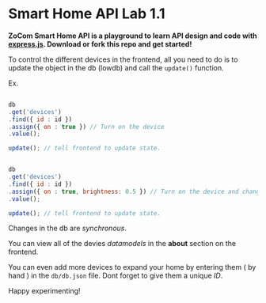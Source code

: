 # Smart Home API Lab 1.1

**ZoCom Smart Home API is a playground to learn API design and code with [express.js](https://expressjs.com). 
Download or fork this repo and get started!**

To control the different devices in the frontend, all you need to do is to update the object in the db (lowdb) and call the ```update()``` function. 

Ex.

```javascript

db
.get('devices')
.find({ id : id })
.assign({ on : true }) // Turn on the device
.value();

update(); // tell frontend to update state.

```

```javascript

db
.get('devices')
.find({ id : id })
.assign({ on : true, brightness: 0.5 }) // Turn on the device and change brightness
.value();

update(); // tell frontend to update state.

```

Changes in the db are *synchronous*.

You can view all of the devies *datamodels* in the **about** section on the frontend.


You can even add more devices to expand your home by entering them ( by hand ) in the ```db/db.json``` file. Dont forget to give them a unique *ID*.


Happy experimenting!